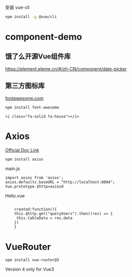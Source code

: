 安装 vue-cli

```bash
npm install -g @vue/cli
```

# component-demo
## 饿了么开源Vue组件库
https://element.eleme.cn/#/zh-CN/component/date-picker

## 第三方图标库
[fontawesome.com](https://fontawesome.com/icons)
``` bash
npm install font-awesome
```

``` vue
<i class="fa-solid fa-house"></i>
```
# Axios
[Official Doc Link ](https://axios-http.com/zh/docs/intro)
``` bash
npm install axios
```

main.js

``` Vue
import axios from 'axios'; 
axios.defaults.baseURL = "http://localhost:8084";
Vue.prototype.$http=axiosd
```

Hello.vue
```

    created:function(){ 
    this.$http.get("queryUsers").then((res) => {
     this.tableData = res.data 
    })
    }
```

# VueRouter
```
npm install vue-router@3
```
Version 4 only for Vue3
